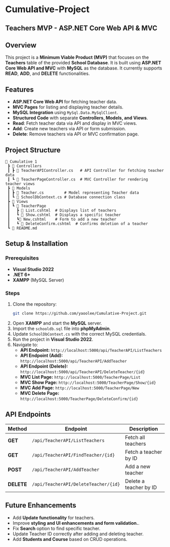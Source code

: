 # Cumulative-Project
## Teachers MVP - ASP.NET Core Web API & MVC

## Overview
This project is a **Minimum Viable Product (MVP)** that focuses on the **Teachers** table of the provided **School Database**. It is built using **ASP.NET Core Web API and MVC** with **MySQL** as the database. It currently supports **READ**, **ADD**, and **DELETE** functionalities.

## Features
- **ASP.NET Core Web API** for fetching teacher data.
- **MVC Pages** for listing and displaying teacher details.
- **MySQL Integration** using `MySql.Data.MySqlClient`.
- **Structured Code** with separate **Controllers, Models, and Views**.
- **Read**: Fetch teacher data via API and display in MVC views.
-  **Add**: Create new teachers via API or form submission.
-  **Delete**: Remove teachers via API or MVC confirmation page.

## Project Structure
```
📂 Cumulative 1
 ┣ 📂 Controllers
 ┃ ┣ 📜 TeacherAPIController.cs   # API Controller for fetching teacher data
 ┃ ┗ 📜 TeacherPageController.cs  # MVC Controller for rendering teacher views
 ┣ 📂 Models
 ┃ ┣ 📜 Teacher.cs         # Model representing Teacher data
 ┃ ┗ 📜 SchoolDbContext.cs # Database connection class
 ┣ 📂 Views
 ┃ ┗ 📂 TeacherPage
 ┃   ┣ 📜 List.cshtml  # Displays list of teachers
 ┃   ┗ 📜 Show.cshtml  # Displays a specific teacher
 ┃   ┗📜 New.cshtml    # Form to add a new teacher
 ┃   ┗ 📜 DeleteConfirm.cshtml  # Confirms deletion of a teacher
 ┗ 📜 README.md
```

## Setup & Installation
### Prerequisites
- **Visual Studio 2022**
- **.NET 6+**
- **XAMPP** (MySQL Server)

### Steps
1. Clone the repository:
   ```sh
   git clone https://github.com/yaoolee/Cumulative-Project.git
   ```
2. Open **XAMPP** and start the **MySQL** server.
3. Import the `schooldb.sql` file into **phpMyAdmin**.
4. Update `SchoolDbContext.cs` with the correct MySQL credentials.
5. Run the project in **Visual Studio 2022**.
6. Navigate to:
   - **API Endpoint:** `http://localhost:5000/api/TeacherAPI/ListTeachers`
   - **API Endpoint (Add):** `http://localhost:5000/api/TeacherAPI/AddTeacher`
   - **API Endpoint (Delete):** `http://localhost:5000/api/TeacherAPI/DeleteTeacher/{id}`
   - **MVC List Page:** `http://localhost:5000/TeacherPage/List`
   - **MVC Show Page:** `http://localhost:5000/TeacherPage/Show/{id}`
   - **MVC Add Page:** `http://localhost:5000/TeacherPage/New`
   - **MVC Delete Page:** `http://localhost:5000/TeacherPage/DeleteConfirm/{id}`

## API Endpoints
| Method | Endpoint | Description | 
|--------|---------|-------------|
| **GET** | `/api/TeacherAPI/ListTeachers` | Fetch all teachers |
| **GET** | `/api/TeacherAPI/FindTeacher/{id}` | Fetch a teacher by ID |
| **POST** | `/api/TeacherAPI/AddTeacher` | Add a new teacher |
| **DELETE** | `/api/TeacherAPI/DeleteTeacher/{id}` | Delete a teacher by ID |


## Future Enhancements
- Add **Update functionality** for teachers.
- Improve **styling and UI enhancements and form validation.**.
- Fix **Search** option to find specific teacher.
- Update Teacher ID correctly after adding and deleting teacher.
- Add **Students and Course** based on CRUD operations.
  



